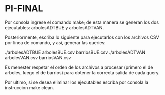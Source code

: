 # PI-FINAL

Por consola ingrese el comando make; de esta manera se generan los dos ejecutables: arbolesADTBUE y arbolesADTVAN.

Posteriormente, escriba lo siguiente para ejecutarlos con los archivos CSV por linea de comando, y asi, generar las queries:

./arbolesADTBUE arbolesBUE.csv barriosBUE.csv
./arbolesADTVAN arbolesVAN.csv barriosVAN.csv

Es menester respetar el orden de los archivos a procesar (primero el de arboles, luego el de barrios) para obtener la correcta salida de cada query.

Por ultimo, si se desea eliminar los ejecutables escriba por consola la instruccion make clean.

